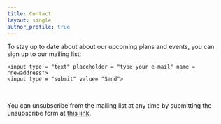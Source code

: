 ```yaml
---
title: Contact
layout: single
author_profile: true
---
```


To stay up to date about about our upcoming plans and events, you can sign up to our mailing list:

<form action="https://formspree.io/contact@openscience-nijmegen.nl"
      method="POST">

    <input type = "text" placeholder = "type your e-mail" name = "newaddress">
    <input type = "submit" value= "Send">

</form>

<br>

You can unsubscribe from the mailing list at any time by submitting the unsubscribe form at [this link](https://openscience-nijmegen.nl/_pages/unsubscribe.md).
